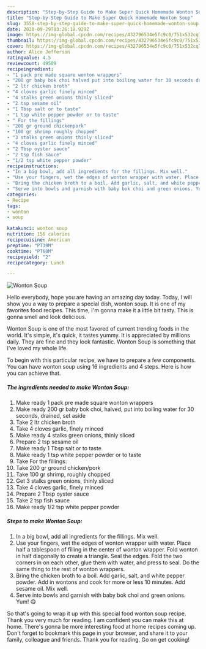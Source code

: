 ```yaml
---
description: "Step-by-Step Guide to Make Super Quick Homemade Wonton Soup"
title: "Step-by-Step Guide to Make Super Quick Homemade Wonton Soup"
slug: 3558-step-by-step-guide-to-make-super-quick-homemade-wonton-soup
date: 2020-09-29T03:26:18.929Z
image: https://img-global.cpcdn.com/recipes/432796534e5fc9c0/751x532cq70/wonton-soup-recipe-main-photo.jpg
thumbnail: https://img-global.cpcdn.com/recipes/432796534e5fc9c0/751x532cq70/wonton-soup-recipe-main-photo.jpg
cover: https://img-global.cpcdn.com/recipes/432796534e5fc9c0/751x532cq70/wonton-soup-recipe-main-photo.jpg
author: Alice Jefferson
ratingvalue: 4.5
reviewcount: 49509
recipeingredient:
- "1 pack pre made square wonton wrappers"
- "200 gr baby bok choi halved put into boiling water for 30 seconds drained set aside"
- "2 ltr chicken broth"
- "4 cloves garlic finely minced"
- "4 stalks green onions thinly sliced"
- "2 tsp sesame oil"
- "1 Tbsp salt or to taste"
- "1 tsp white pepper powder or to taste"
- " For the fillings"
- "200 gr ground chickenpork"
- "100 gr shrimp roughly chopped"
- "3 stalks green onions thinly sliced"
- "4 cloves garlic finely minced"
- "2 Tbsp oyster sauce"
- "2 tsp fish sauce"
- "1/2 tsp white pepper powder"
recipeinstructions:
- "In a big bowl, add all ingredients for the fillings. Mix well."
- "Use your fingers, wet the edges of wonton wrapper with water. Place half a tablespoon of filling in the center of wonton wrapper. Fold wonton in half diagonally to create a triangle. Seal the edges. Fold the two corners in on each other, glue them with water, and press to seal. Do the same thing to the rest of wonton wrappers."
- "Bring the chicken broth to a boil. Add garlic, salt, and white pepper powder. Add in wontons and cook for more or less 10 minutes. Add sesame oil. Mix well."
- "Serve into bowls and garnish with baby bok choi and green onions. Yum! 😋"
categories:
- Recipe
tags:
- wonton
- soup

katakunci: wonton soup 
nutrition: 156 calories
recipecuisine: American
preptime: "PT39M"
cooktime: "PT60M"
recipeyield: "2"
recipecategory: Lunch

---
```



![Wonton Soup](https://img-global.cpcdn.com/recipes/432796534e5fc9c0/751x532cq70/wonton-soup-recipe-main-photo.jpg)

Hello everybody, hope you are having an amazing day today. Today, I will show you a way to prepare a special dish, wonton soup. It is one of my favorites food recipes. This time, I'm gonna make it a little bit tasty. This is gonna smell and look delicious.



Wonton Soup is one of the most favored of current trending foods in the world. It's simple, it's quick, it tastes yummy. It is appreciated by millions daily. They are fine and they look fantastic. Wonton Soup is something that I've loved my whole life.


To begin with this particular recipe, we have to prepare a few components. You can have wonton soup using 16 ingredients and 4 steps. Here is how you can achieve that.

<!--inarticleads1-->

##### The ingredients needed to make Wonton Soup:

1. Make ready 1 pack pre made square wonton wrappers
1. Make ready 200 gr baby bok choi, halved, put into boiling water for 30 seconds, drained, set aside
1. Take 2 ltr chicken broth
1. Take 4 cloves garlic, finely minced
1. Make ready 4 stalks green onions, thinly sliced
1. Prepare 2 tsp sesame oil
1. Make ready 1 Tbsp salt or to taste
1. Make ready 1 tsp white pepper powder or to taste
1. Take  For the fillings:
1. Take 200 gr ground chicken/pork
1. Take 100 gr shrimp, roughly chopped
1. Get 3 stalks green onions, thinly sliced
1. Take 4 cloves garlic, finely minced
1. Prepare 2 Tbsp oyster sauce
1. Take 2 tsp fish sauce
1. Make ready 1/2 tsp white pepper powder




<!--inarticleads2-->

##### Steps to make Wonton Soup:

1. In a big bowl, add all ingredients for the fillings. Mix well.
1. Use your fingers, wet the edges of wonton wrapper with water. Place half a tablespoon of filling in the center of wonton wrapper. Fold wonton in half diagonally to create a triangle. Seal the edges. Fold the two corners in on each other, glue them with water, and press to seal. Do the same thing to the rest of wonton wrappers.
1. Bring the chicken broth to a boil. Add garlic, salt, and white pepper powder. Add in wontons and cook for more or less 10 minutes. Add sesame oil. Mix well.
1. Serve into bowls and garnish with baby bok choi and green onions. Yum! 😋




So that's going to wrap it up with this special food wonton soup recipe. Thank you very much for reading. I am confident you can make this at home. There's gonna be more interesting food at home recipes coming up. Don't forget to bookmark this page in your browser, and share it to your family, colleague and friends. Thank you for reading. Go on get cooking!
